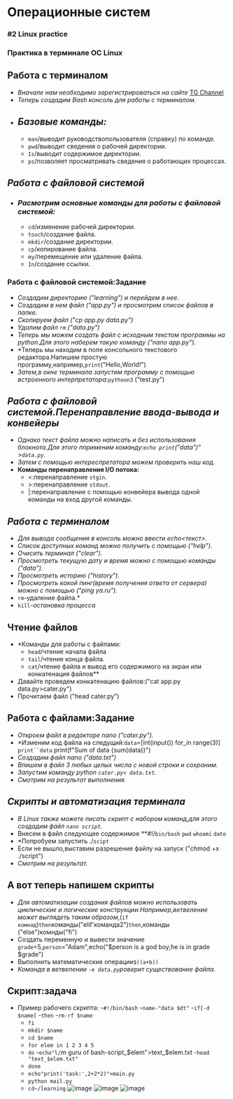 # Операционные систем
### #2 Linux practice
### Практика в терминале OC Linux
## Работа с терминалом
- *Вначале нам необходимо зарегистрироваться на сайте*
 [TG Channel](https://www.pythonanywhere.com/)
 - *Теперь создадим Bash консоль для работы с терминалом.*
 - ## *Базовые команды:*
    - `man`/выводит руководствопользователя (справку) по команде.
    - `pwd`/выводит сведения о рабочей директории.
    - `Is`/выводит содержимое директории.
    - `ps`/позволяет просматривать сведения о работающих процессах.
## *Работа с файловой системой*
- ### *Расмотрим основные команды для работы с файловой системой:*
    - `cd`/изменение рабочей директории.
    - `touch`/создание файла.
    - `mkdir`/создание директории.
    - `cp`/копирование файла.
    - `my`/перемещение или удаление файла.
    - `In`/создание ссылки.
### Работа с файловой системой:Задание
- *Создадим директорию ("learning") и перейдем в нее.*
- *Создадим в нем файл ("app.py") и просмотрим список файлов в папке.*
- *Скопируем файл ("cp app.py data.py")*
- *Удалим файл `rm` ("data.py")*
- *Теперь мы можем создать файл с исходным текстом программы на python.Для этого наберем такую команду ("nano app.py").*
- *Теперь мы находим в поле консольного текстового редактора.Напишем простую программу,например,`print`("Hello,World!")
- *Затем,в окне терминала запустим программу с помощью встроенного интерпретатора*:`pythoon3` ("test.py")
## *Работа с файловой системой.Перенаправление ввода-вывода и конвейеры*
- *Однако текст файла можно написать и без использования блокнота.Для этого пприменим команду:`echo print`("data")" >`data.py`.*
- *Затем с помощью интереспретатора можем проверить наш код.*
- **Команды перенаправления I/O потока:**
    - <:перенаправление `stgin`.
    - \>:перенаправление `stdout`.
    - |:перенаправление с помощью конвейера вывода одной команды на вход другой команды.
## *Работа с терминалом*
- *Для вывода сообщения в консоль можно ввести echo<текст>.*
- *Список доступных команд можно получить с помощью ("help").*
- *Очисить терминал ("clear").*
- *Просмотреть текущую дату и время можно с помощью команды ("data").*
- *Просмотреть историю ("history").*
- *Просмотреть какой пинг(время получения ответа от сервера) можно с помощью ("ping ya.ru").*
- `rm`-удаление файла.*
- `kill`-*остановка процесса*
## Чтение файлов
- *Команды для работы с файлами:
    - `head`/чтение начала файла
    - `tail`/чтение конца файла.
    - `cat`/чтение файла и вывод его содержимого на экран или конкатенация файлов**
- Давайте проведем конкатенацию файлов:("cat app.py data.py>cater.py")
- Прочитаем файл ("head cater.py")
## Работа с файлами:Задание
- *Откроем файл в редакторе nano ("cater.py").*
- *Изменим код файла на следущий:`data`=[int(input()) for_in range(3)] `print``data` print(f"Sum of data {sum(data)}")
- *Создадим файл nano ("data.txt")*
- *Впишем в файл 3 любых целых числа с новой строки и сохраним.*
- *Запустим команду python `cater.py< data.txt`.*
- *Смотрим на результат выполнения.*
## *Скрипты и автоматизация терминала*
- *В Linux также можете писать скрипт с набором команд,для этого создадим файл `nano script`.*
- Внесем в файл следующее содержимое **#!/`bin/bash` `pwd` `whoami` `date`
- *Попробуем запустить ./`scipt`
- Если не вышло,выставим разрешение файлу на запуск ("chmod +x ./script")
- *Смотрим на результат.*
## А вот теперь напишем скрипты 
- *Для автоматизации создания файлов можно использовать циклические и логические конструкции.Например,ветвеление может выглядеть таким образом*,(`if комнад`)`then`команды("elif'команда2")`then`,команды ("else")комнды("fi")
- Создать переменную и вывести значениe `grade`=5,`person`="Adam",echo("$person is a god boy,he is in grade $grade")
- Выполнить математические операции`$((a+b))`
- *Команда в ветвелении `-e data.py`роверит существование файла.*
## Скрипт:задача
- Пример рабочего скрипта:
    -`#!/bin/bash`
    -`name-"data $dt"`
    -`if[-d $name]`
    -`then`
    -`rm-rf $name`
    - `fi`
    - `mkdir $name`
    - `cd $name`
    - `for elem in 1 2 3 4 5`
    - `do`
    -`echo"l/`m guru of bash-script_$elem">text_$elem.txt
    -`head "text_$elem.txt"`
    - `done`
    - `echo"print('task:',2+2*2)">main.py`
    - `python mail.py`
    - `cd~/learning`
![image](https://image2url.com/images/1761508929518-4fe1a45c-50ce-4354-92c9-e5877cae88c1.jpg)
![image](https://image2url.com/images/1761509055656-f5f6d805-b856-41f6-b007-2a11cd3a4b39.jpg)
![image](https://image2url.com/images/1761473081677-d0ee324b-1665-4272-b61f-5a863efc2d4c.jpg)



 
  
  
  

